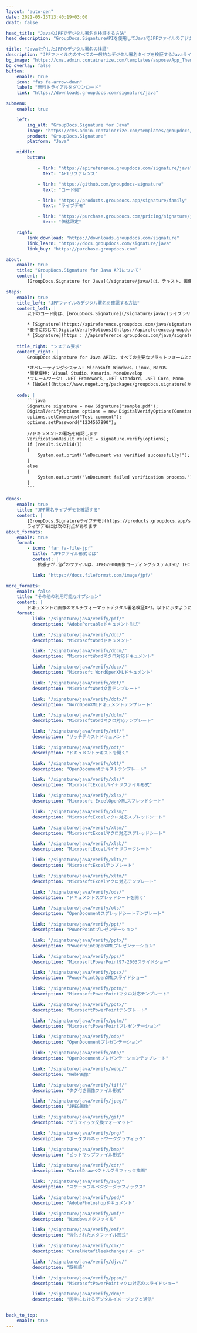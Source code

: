 ```yaml
---
layout: "auto-gen"
date: 2021-05-13T13:40:19+03:00
draft: false

head_title: "JavaのJPFでデジタル署名を検証する方法"
head_description: "GroupDocs.SigantureAPIを使用してJavaでJPFファイルのデジタル署名を検証する方法を学ぶ-一般的なビジネスドキュメントや画像ファイル形式にカスタマイズされた電子署名を追加する."

title: "Javaを介したJPFのデジタル署名の検証"
description: "JPFファイル内のすべての一般的なデジタル署名タイプを検証するJavaライブラリ。 jpfプロパティを簡単に操作し、ドキュメントや画像内の署名オプションをカスタマイズします."
bg_image: "https://cms.admin.containerize.com/templates/aspose/App_Themes/V3/images/bg/header1.png"
bg_overlay: false
button:
    enable: true
    icon: "fas fa-arrow-down"
    label: "無料トライアルをダウンロード"
    link: "https://downloads.groupdocs.com/signature/java"

submenu:
    enable: true

    left:
        img_alt: "GroupDocs.Signature for Java"
        image: "https://cms.admin.containerize.com/templates/groupdocs/images/product-logos/90x90-noborder/groupdocs-signature-java.png"
        product: "GroupDocs.Signature"
        platform: "Java"

    middle:
        button:

            - link: "https://apireference.groupdocs.com/signature/java"
              text: "APIリファレンス"

            - link: "https://github.com/groupdocs-signature"
              text: "コード例"

            - link: "https://products.groupdocs.app/signature/family"
              text: "ライブデモ"

            - link: "https://purchase.groupdocs.com/pricing/signature/java"
              text: "価格設定"

    right:
        link_download: "https://downloads.groupdocs.com/signature"
        link_learn: "https://docs.groupdocs.com/signature/java"
        link_buy: "https://purchase.groupdocs.com"

about:
    enable: true
    title: "GroupDocs.Signature for Java APIについて"
    content: |
        [GroupDocs.Signature for Java](/signature/java/)は、テキスト、画像、バーコード、スタンプ、フォームフィールド、QRコード、メタデータなどのさまざまな署名タイプを使用してドキュメントにデジタル署名するための高度なJavaライブラリです。ほんの数行のコードを追加するだけで、PDF、Microsoft Word、Excelワークシート、PowerPointプレゼンテーション、Adobe Photoshop、メタファイル、および画像ファイル形式内のデジタル署名を表示、追加、編集、検証、削除、および検索する機能をJavaアプリケーションに提供します。 e-signature APIは、要件に応じて署名プロパティをカスタマイズするための追加機能もサポートしています。

steps:
    enable: true
    title_left: "JPFファイルのデジタル署名を確認する方法"
    content_left: |
        以下のコード例は、[GroupDocs.Signature](/signature/java/)ライブラリを使用して、わずか数行のコードを追加することにより、**Javaで既に署名されたJPFファイルのデジタル署名を検証する方法**に関する手順を明確に示しています。

        * [Signature](https://apireference.groupdocs.com/java/signature/com.groupdocs.signature/Signature)クラスの新しいインスタンスを作成し、コンストラクターパラメーターとしてソースドキュメントパスを渡します。
        *要件に応じて[DigitalVerifyOptions](https://apireference.groupdocs.com/java/signature/com.groupdocs.signature.options.verify/DigitalVerifyOptions)オブジェクトをインスタンス化し、検証オプションを指定します。
        * [Signature](https : //apireference.groupdocs.com/java/signature/com.groupdocs.signature/Signature)クラスを作成し、[DigitalVerifyOptions](https://apireference.groupdocs.com/java/signature/com.groupdocs.signature.options。それにverify/DigitalVerifyOptions)。
        
    title_right: "システム要求"
    content_right: |
        GroupDocs.Signature for Java APIは、すべての主要なプラットフォームとオペレーティングシステムでサポートされています。以下のコードを実行する前に、システムに次の前提条件がインストールされていることを確認してください。

        *オペレーティングシステム: Microsoft Windows、Linux、MacOS
        *開発環境: Visual Studio、Xamarin、MonoDevelop
        *フレームワーク: .NET Framework、.NET Standard、.NET Core、Mono
        * [NuGet](https://www.nuget.org/packages/groupdocs.signature)から最新バージョンのGroupDocs.SignatureforJavaをダウンロードします。
        
    code: |
        ```java
        Signature signature = new Signature("sample.pdf");
        DigitalVerifyOptions options = new DigitalVerifyOptions(Constants.CertificatePfx);
        options.setComments("Test comment");
        options.setPassword("1234567890");
        
        //ドキュメントの署名を確認します
        VerificationResult result = signature.verify(options);
        if (result.isValid())
        {
            System.out.print("\nDocument was verified successfully!");
        }
        else
        {
            System.out.print("\nDocument failed verification process.");
        }
        ```
        
demos:
    enable: true
    title: "JPF署名ライブデモを確認する"
    content: |
        [GroupDocs.Signatureライブデモ](https://products.groupdocs.app/signature/family)サイトにアクセスして、JPFファイルの電子署名を今すぐ追加してください。
        ライブデモには次の利点があります
about_formats:
    enable: true
    format:
        - icon: "far fa-file-jpf"
          title: "JPFファイル形式とは"
          content: |
            拡張子が.jpfのファイルは、JPEG2000画像コーディングシステムISO/ IEC 15444の拡張子であり、パート2 ISO /IEC15444-2と呼ばれます。連続トーン、バイレベル、グレースケール、カラーデジタル静止画像、または多成分画像をコーディングするための可逆（ビット保存）および非可逆圧縮方式のセットを定義および指定します。 ISO / IEC 15444-1の最初の部分は、ウェーブレットテクノロジを使用してロスレスコンテンツをコーディングし、JPEG2000画像ファイル形式のベースとなるJP2を参照しています。 JPEG形式が多用されたため、JPFファイル形式は好評を博しませんでした。 JPGファイルは、Adobe Photoshop 2020、Adobe Illustrator 2020、CorelDraw GraphicsSuite2020などの一般的なイメージングアプリケーションで開くことができます。JPFファイル形式の詳細

          link: "https://docs.fileformat.com/image/jpf/"

more_formats:
    enable: false
    title: "その他の利用可能なオプション"
    content: |
        ドキュメントと画像のマルチフォーマットデジタル署名検証API。以下に示すように、一般的なファイル形式のいくつかから署名を更新します。
    format: 
          link: "/signature/java/verify/pdf/"
          description: "AdobePortableドキュメント形式"

          link: "/signature/java/verify/doc/"
          description: "MicrosoftWordドキュメント"

          link: "/signature/java/verify/docm/"
          description: "MicrosoftWordマクロ対応ドキュメント"

          link: "/signature/java/verify/docx/"
          description: "Microsoft WordOpenXMLドキュメント"

          link: "/signature/java/verify/dot/"
          description: "MicrosoftWord文書テンプレート"

          link: "/signature/java/verify/dotx/"
          description: "WordOpenXMLドキュメントテンプレート"

          link: "/signature/java/verify/dotm/"
          description: "MicrosoftWordマクロ対応テンプレート"

          link: "/signature/java/verify/rtf/"
          description: "リッチテキストドキュメント"

          link: "/signature/java/verify/odt/"
          description: "ドキュメントテキストを開く"

          link: "/signature/java/verify/ott/"
          description: "OpenDocumentテキストテンプレート"

          link: "/signature/java/verify/xls/"
          description: "MicrosoftExcelバイナリファイル形式"

          link: "/signature/java/verify/xlsx/"
          description: "Microsoft ExcelOpenXMLスプレッドシート"

          link: "/signature/java/verify/xlsm/"
          description: "MicrosoftExcelマクロ対応スプレッドシート"

          link: "/signature/java/verify/xlsm/"
          description: "MicrosoftExcelマクロ対応スプレッドシート"

          link: "/signature/java/verify/xlsb/"
          description: "MicrosoftExcelバイナリワークシート"

          link: "/signature/java/verify/xltx/"
          description: "MicrosoftExcelテンプレート"

          link: "/signature/java/verify/xltm/"
          description: "MicrosoftExcelマクロ対応テンプレート"

          link: "/signature/java/verify/ods/"
          description: "ドキュメントスプレッドシートを開く"

          link: "/signature/java/verify/ots/"
          description: "OpenDocumentスプレッドシートテンプレート"

          link: "/signature/java/verify/ppt/"
          description: "PowerPointプレゼンテーション"

          link: "/signature/java/verify/pptx/"
          description: "PowerPointOpenXMLプレゼンテーション"

          link: "/signature/java/verify/pps/"
          description: "MicrosoftPowerPoint97-2003スライドショー"

          link: "/signature/java/verify/ppsx/"
          description: "PowerPointOpenXMLスライドショー"

          link: "/signature/java/verify/potm/"
          description: "MicrosoftPowerPointマクロ対応テンプレート"

          link: "/signature/java/verify/potx/"
          description: "MicrosoftPowerPointテンプレート"

          link: "/signature/java/verify/pptm/"
          description: "MicrosoftPowerPointプレゼンテーション"

          link: "/signature/java/verify/odp/"
          description: "OpenDocumentプレゼンテーション"

          link: "/signature/java/verify/otp/"
          description: "OpenDocumentプレゼンテーションテンプレート"

          link: "/signature/java/verify/webp/"
          description: "WebP画像"

          link: "/signature/java/verify/tiff/"
          description: "タグ付き画像ファイル形式"

          link: "/signature/java/verify/jpeg/"
          description: "JPEG画像"

          link: "/signature/java/verify/gif/"
          description: "グラフィック交換フォーマット"

          link: "/signature/java/verify/png/"
          description: "ポータブルネットワークグラフィック"

          link: "/signature/java/verify/bmp/"
          description: "ビットマップファイル形式"

          link: "/signature/java/verify/cdr/"
          description: "CorelDrawベクトルグラフィック描画"

          link: "/signature/java/verify/svg/"
          description: "スケーラブルベクターグラフィックス"

          link: "/signature/java/verify/psd/"
          description: "AdobePhotoshopドキュメント"

          link: "/signature/java/verify/wmf/"
          description: "Windowsメタファイル"

          link: "/signature/java/verify/emf/"
          description: "強化されたメタファイル形式"

          link: "/signature/java/verify/cmx/"
          description: "CorelMetafileeXchangeイメージ"

          link: "/signature/java/verify/djvu/"
          description: "既視感"

          link: "/signature/java/verify/ppsm/"
          description: "MicrosoftPowerPointマクロ対応のスライドショー"

          link: "/signature/java/verify/dcm/"
          description: "医学におけるデジタルイメージングと通信"


back_to_top:
    enable: true
---
```

